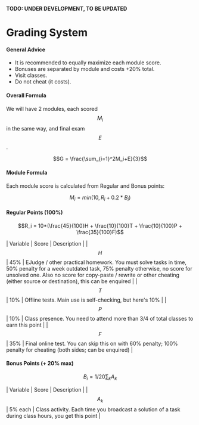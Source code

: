 <!---
The JavaScript code below is needed to suppport rendering of TeX formulas in GitHub Pages.

See this for kramdown:
https://mikelove.wordpress.com/2015/07/01/how-to-use-latex-math-in-rmd-to-display-properly-on-github-pages/
https://varunagrawal.github.io/2018/03/27/latex
https://stackoverflow.com/questions/26275645/how-to-support-latex-in-github-pages

This is a guideline to render formulas:
https://coderoad.ru/49970549/Проблема-рендеринга-некоторого-синтаксиса-latex-в-MathJax-с-Jekyll-на-github
-->
<script type="text/javascript" async
  src="https://cdnjs.cloudflare.com/ajax/libs/mathjax/2.7.5/MathJax.js?config=TeX-AMS-MML_HTMLorMML">
  MathJax.Hub.Config({
    tex2jax: {
      inlineMath: [['$$','$$'], ['\\(','\\)']],
      processEscapes: true
    }
  });
</script>

__TODO: UNDER DEVELOPMENT, TO BE UPDATED__
 
<!--- The present text is copied from https://uneex.ru/HSE/RatingFormula -->

# Grading System

#### General Advice

 * It is recommended to equally maximize each module score.
 * Bonuses are separated by module and costs +20% total.
 * Visit classes.
 * Do not cheat (it costs).

#### Overall Formula

We will have 2 modules, each scored $$M_i$$ in the same way, and final exam $$E$$.

$$G = \frac{\sum_{i=1}^2M_i+E}{3}$$

#### Module Formula

Each module score is calculated from Regular and Bonus points:

$$M_i = min(10, R_i + 0.2*B_i)$$

#### Regular Points (100%)

$$R_i = 10*(\frac{45}{100}H + \frac{10}{100}T + \frac{10}{100}P + \frac{35}{100}F)$$

| Variable | Score   | Description |
| $$H$$    | 45%     | EJudge / other practical homework. You must solve tasks in time, 50% penalty for a week outdated task, 75% penalty otherwise, no score for unsolved one. Also no score for copy-paste / rewrite or other cheating (either source or destination), this can be enquired |
| $$T$$    | 10%     | Offline tests. Main use is self-checking, but here's 10% |
| $$P$$    | 10%     | Class presence. You need to attend more than 3/4 of total classes to earn this point |
| $$F$$    | 35%     | Final online test. You can skip this on with 60% penalty; 100% penalty for cheating (both sides; can be enquired) |

#### Bonus Points (+ 20% max)

$$B_i = 1/20\sum_k A_k$$

| Variable | Score   | Description |
| $$A_k$$  | 5% each | Class activity. Each time you broadcast a solution of a task during class hours, you get this point |
